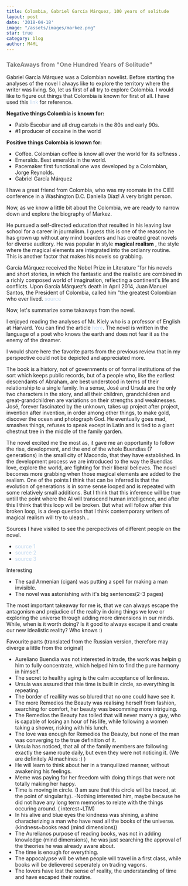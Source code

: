 ```yaml
---
title: Colombia, Gabriel García Márquez, 100 years of solitude
layout: post
date: '2018-04-18'
image: "/assets/images/markez.png"
star: true
category: blog
author: M4ML
---
```


<style>
    body {
        margin: auto;
    	width: 50%;
    	padding-top:5%;
    }		
	a {
		text-decoration: none;
		color:#C0D7EF;
	}
	h3 {
		color:grey;
	}
	h1 {
		color:#C0D7EF;
	}
</style>

### TakeAways from "One Hundred Years of Solitude"

Gabriel  García Márquez  was a Colombian novelist. Before starting the analyses of the novel I always like to explore the territory where the writer was living. So, let us first of all try to explore Colombia.
I would like to figure out things that Colombia is known for first of all. I have used this [link](https://www.quora.com/What-is-Colombia-known-for) for reference.

<b> Negative things Colombia is known for:</b>

- Pablo Escobar and all drug cartels in the 80s and early 90s.
- #1 producer of cocaine in the world

<b>Positive things Colombia is known for:</b>

- Coffee. Colombian coffee is know all over the world for its softness .
- Emeralds. Best emeralds in the world. 
- Pacemaker first functional one was developed by a Colombian, Jorge Reynolds. 
- Gabriel García Márquez 

I have a great friend from Colombia, who was my roomate in the CIEE conference in a Washington D.C. Daniella Díaz! 
A very bright person.

Now, as we know a little bit about the Colombia,  we are ready to narrow down and explore the biography of Markez.

He pursued a self-directed education that resulted in his leaving law school for a career in journalism. I guess this is one of the reasons he has grown up without any mind boarders and has created great novels for diverse auditory.
He was popular in style <b>magical realism</b> , the style where the magical elements are integrated into the ordianry routine. This is another factor that makes his novels so grabbing.

García Márquez received the Nobel Prize in Literature  "for his novels and short stories, in which the fantastic and the realistic are combined in a richly composed world of imagination, reflecting a continent's life and conflicts. Upon García Márquez’s death in April 2014, Juan Manuel Santos, the President of Colombia, called him "the greatest Colombian who ever lived. [source](https://en.wikipedia.org/wiki/Gabriel_Garc%C3%ADa_M%C3%A1rquez#Nobel_Prize)

Now, let's summarize some takaways from the novel.

I enjoyed reading the analyses of Mr. Kiely who is a professor of English at Harvard.  You can find the article [here](https://archive.nytimes.com/www.nytimes.com/books/97/06/15/reviews/marque-solitude.html?_r=1). The novel is written in the language of a poet who knows the earth and does not fear it as the enemy of the dreamer.

I would share here the favorite parts from the previous review that in my perspective could not be depicted and appreciated more.

The book is a history, not of governments or of formal institutions of the sort which keeps public records, but of a people who, like the earliest descendants of Abraham, are best understood in terms of their relationship to a single family. In a sense, José and Ursula are the only two characters in the story, and all their children, grandchildren and great-grandchildren are variations on their strengths and weaknesses. José, forever fascinated by the unknown, takes up project after project, invention after invention, in order among other things, to make gold, discover the ocean and photograph God. He eventually goes mad, smashes things, refuses to speak except in Latin and is tied to a giant chestnut tree in the middle of the family garden.

The novel excited me the most as, it gave me an opportunity to follow the rise, development, and the end of the whole Buendias (7 generations) in the small city of Macondo, that they have established. In the development process we are introduced to the way the Buendias love, explore the world, are fighting for their liberal believes. The novel becomes more grabbing when those magical elements are added to the realism. One of the points I think that can be inferred is that the evolution of generations is in some sense looped and is repeated with some relatively small additions. 
But I think that this inference will be true untill the point where the AI will transcend human intelligence, and after this I think that this loop will be broken. But what will follow after this broken loop, is a deep question that I think contemporary writers of magical realism will try to uleash...

Sources I have visited to see the percpectives of different people on the novel.

- [source 1](https://www.youtube.com/watch?v=0tK2xtK2OAk)
- [source 2](https://www.shmoop.com/one-hundred-years-solitude/setting.html)
- [source 3](https://archive.nytimes.com/www.nytimes.com/books/97/06/15/reviews/marque-solitude.html?_r=1)

Interesting

- The sad Armenian (cigan) was putting a spell for making a man invisible.
- The novel was astonishing with it's big sentences(2-3 pages)

The most important takeaway for me is, that we can always escape the antagonism and prejudice of the reality in doing things we love or exploring the universe through adding more dimensions in our minds. While, when is it worth doing? Is it good to always escape it and create our new idealistic reality? Who knows :)

Favourite parts (translated from the Russian version, therefore may diverge a little from the original)

- Aureliano Buendia was not interested in trade, the work was helpin g him to fully concentrate, which helped him to find the pure harmony in himself.
- The secret to healthy aging is the calm acceptance of lonliness.
- Ursula was assured that thie time is built in circle, so everything is repeating.
- The border of realliity was so blured that no one could have see it.
- The more Remedios the Beauty was realising herself from fashion, searching for comfort,  her beauty was becomming     more intriguing.
- The Remedios the Beauty has tolled that will never marry a guy, who is capable of losing an hour of his life, while following a women taking a shower, risking with his lunch.
- The love was enough for Remedios the Beauty, but none of the man was converging to the true definition of it.
- Ursula has noticed, that all of the family members are following exactly the same route daily, but even they were not noticing it. (We are definitely AI machines :) )
- He will learn to think about her in a tranquilized manner, without awakening his feelings.
- Meme was paying for her freedom with doing things that were not totally making her happy.
- Time is moving in circle. (I am sure that this circle will be traced, at the point of singularity).
-Nothing interested him, maybe because he did not have any long term memories to relate with the things occuring around.
( interest~LTM)
- In his alive and blue eyes the kindness was shining, a shine characterizing a man who have read all the books of the universe.
(kindness~books read (mind dimensions))
- The Aurelianos purpose of reading books, was not in adding knowledge (mind dimensions), he was just searching the approval of the theories he was already aware about.
- The time is enough for everything.
- The appocalypse will be when people will travel in a first class, while books will be delievered seperately on trading vagons.
- The lovers have lost the sense of reality, the understanding of time and have escaped their routine.